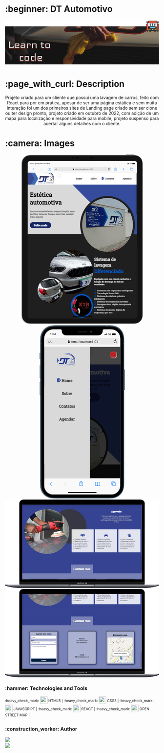 <h1> :beginner: DT Automotivo</h1>
<p align="center"><img src="./img/Banner.png"/></p>

<h1> :page_with_curl: Description</h1>
<p align="center">Projeto criado para um cliente que possui uma lavagem de carros, feito com React para por em prática, apesar de ser uma página estática e sem muita interação foi um dos primeiros sites de Landing page criado sem ser clone ou ter design pronto, projeto criado em outubro de 2022, com adição de um mapa para localização e responsividade para mobile, projeto suspenso para acertar alguns detalhes com o cliente.</p>

<h1> :camera: Images</h1>
<p align="center">
<img src="./img/tablet.png"/>
<img src="./img/mobile.png"/>
<img src="./img/laptop.png"/>
<img src="./img/laptop2.png"/>
</p>


<h3> :hammer: Technologies and Tools</h3>
<p> <sup> :heavy_check_mark: </sup> <img width="24px" height="24px" src="https://user-images.githubusercontent.com/99806060/222971989-6a2f6d9d-7b89-4ce2-9553-8fab7346c35e.png"/><sup> HTML5 | </sup>
    <sup> :heavy_check_mark: </sup> <img width="24px" height="24px" src="https://user-images.githubusercontent.com/99806060/222971975-f2cdccc9-ee31-4294-9ad8-44a771d63b83.png"/><sup> CSS3 | </sup>
    <sup> :heavy_check_mark: </sup> <img width="24px" height="24px" src="https://user-images.githubusercontent.com/99806060/227730594-387225c8-b3ee-4185-b116-6c7402fdf317.png"/><sup> JAVASCRIPT | </sup>
    <sup> :heavy_check_mark: </sup> <img width="24px" height="24px" src="https://user-images.githubusercontent.com/99806060/228588083-8935367e-25f2-4f5b-aa64-cf80e83061c2.png"/><sup> REACT | </sup>
    <sup> :heavy_check_mark: </sup> <img width="24px" height="24px" src="https://user-images.githubusercontent.com/99806060/228588941-848b2172-5405-45a9-829f-2c33341971ff.png"/><sup> OPEN STREET MAP | </sup>
</p>

<h3> :construction_worker: Author</h3>
<p>
  <img width="80px" src="https://user-images.githubusercontent.com/99806060/222972461-307f2daa-5f89-433c-b544-a19ba6c8447d.png"/><br/>
  <a href="https://github.com/484Irgang"><img src="https://user-images.githubusercontent.com/99806060/222972502-6155517a-b48d-40de-9ab4-e345ee18f0c2.png"/></a>
</p>
